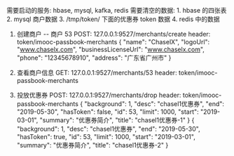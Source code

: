 需要启动的服务:
    hbase, mysql, kafka, redis
需要清空的数据:
    1. hbase 的四张表
    2. mysql 商户数据
    3. /tmp/token/ 下面的优惠券 token 数据
    4. redis 中的数据

1. 创建商户 -- 商户 53
    POST: 127.0.0.1:9527/merchants/create
    header: token/imooc-passbook-merchants
    {
        "name": "ChaselX",
        "logoUrl": "www.chaselx.com",
        "businessLicenseUrl": "www.chaselx.com",
        "phone": "12345678910",
        "address": "广东省广州市"
    }

2. 查看商户信息
    GET: 127.0.0.1:9527/merchants/53
    header: token/imooc-passbook-merchants

3. 投放优惠券
    POST: 127.0.0.1:9527/merchants/drop
    header: token/imooc-passbook-merchants
    {
        "background": 1,
        "desc": "chasel1优惠券",
        "end": "2019-05-30",
        "hasToken": false,
        "id": 53,
        "limit": 1000,
        "start": "2019-03-01",
        "summary": "优惠券简介",
        "title": "chasel1优惠券-1"
    }
    {
        "background": 1,
        "desc": "chasel1优惠券",
        "end": "2019-05-30",
        "hasToken": true,
        "id": 53,
        "limit": 1000,
        "start": "2019-03-01",
        "summary": "优惠券简介",
        "title": "chasel1优惠券-2"
    }
